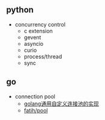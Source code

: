 ## python

- concurrency control
  - c extension
  - gevent
  - asyncio
  - curio
  - process/thread
  - sync

## go

- connection pool
  - [golang通用自定义连接池的实现](http://xiaorui.cc/2018/10/17/golang%E9%80%9A%E7%94%A8%E8%87%AA%E5%AE%9A%E4%B9%89%E8%BF%9E%E6%8E%A5%E6%B1%A0%E7%9A%84%E5%AE%9E%E7%8E%B0/)
  - [fatih/pool](https://github.com/fatih/pool)
